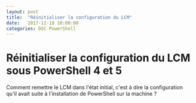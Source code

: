 ```yaml
---
layout: post
title:  "Réinitialiser la configuration du LCM"
date:   2017-12-10 10:00:00
categories: DSC PowerShell
---
```

# Réinitialiser la configuration du LCM sous PowerShell 4 et 5

Comment remettre le LCM dans l'état initial, c'est à dire la configuration qu'il avait suite à l'installation de PowerShell sur la machine ?
